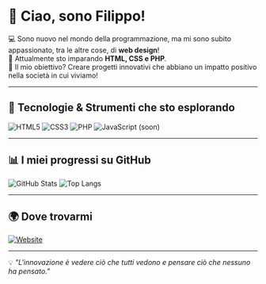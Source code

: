 # 👋 Ciao, sono Filippo!

💻 Sono nuovo nel mondo della programmazione, ma mi sono subito appassionato, tra le altre cose, di **web design**!  
🚀 Attualmente sto imparando **HTML, CSS e PHP**.  
🎯 Il mio obiettivo? Creare progetti innovativi che abbiano un impatto positivo nella società in cui viviamo!

---

## 🔧 Tecnologie & Strumenti che sto esplorando
![HTML5](https://img.shields.io/badge/HTML5-E34F26?style=for-the-badge&logo=html5&logoColor=white)
![CSS3](https://img.shields.io/badge/CSS3-1572B6?style=for-the-badge&logo=css3&logoColor=white)
![PHP](https://img.shields.io/badge/PHP-777BB4?style=for-the-badge&logo=php&logoColor=white)
![JavaScript (soon)](https://img.shields.io/badge/JavaScript%20-F7DF1E?style=for-the-badge&logo=javascript&logoColor=black)

---

## 📊 I miei progressi su GitHub
![GitHub Stats](https://github-readme-stats.vercel.app/api?username=filipposiano&show_icons=true&theme=tokyonight)
![Top Langs](https://github-readme-stats.vercel.app/api/top-langs/?username=filipposiano&layout=compact&theme=tokyonight)

---

## 🌍 Dove trovarmi
[![Website](https://img.shields.io/badge/Website-FF5722?style=for-the-badge&logo=google-chrome&logoColor=white)](https:/filipposiano.github.io)

---

💡 *"L'innovazione è vedere ciò che tutti vedono e pensare ciò che nessuno ha pensato."*  

